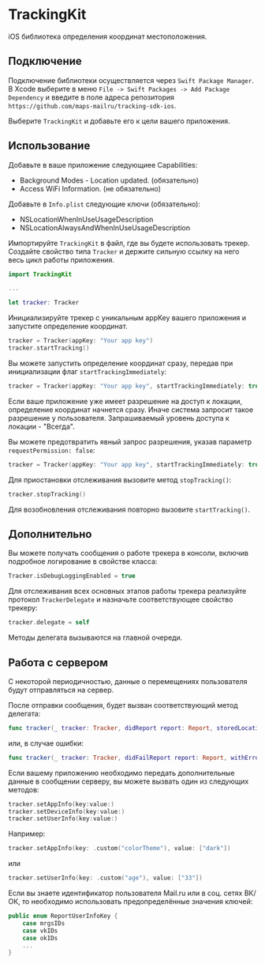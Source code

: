 # TrackingKit

iOS библиотека определения координат местоположения.

## Подключение

Подключение библиотеки осуществляется через `Swift Package Manager`. В Xcode выберите в меню `File -> Swift Packages -> Add Package Dependency` и введите в поле адреса репозитория `https://github.com/maps-mailru/tracking-sdk-ios`.

Выберите `TrackingKit` и добавьте его к цели вашего приложения.

## Использование

Добавьте в ваше приложение следующиее Capabilities:

- Background Modes - Location updated. (oбязательно)
- Access WiFi Information. (не обязательно)

Добавьте в `Info.plist` следующие ключи (обязательно):

- NSLocationWhenInUseUsageDescription
- NSLocationAlwaysAndWhenInUseUsageDescription

Импортируйте `TrackingKit` в файл, где вы будете использовать трекер. Создайте свойство типа `Tracker` и держите сильную ссылку на него весь цикл работы приложения.

```swift
import TrackingKit

...

let tracker: Tracker
```


Инициализируйте трекер с уникальным appKey вашего приложения и запустите определение координат.

```swift
tracker = Tracker(appKey: "Your app key")
tracker.startTracking()
```

Вы можете запустить определение координат сразу, передав при инициализации флаг `startTrackingImmediately`:

```swift
tracker = Tracker(appKey: "Your app key", startTrackingImmediately: true)
```

Если ваше приложение уже имеет разрешение на доступ к локации, определение координат начнется сразу. Иначе система запросит такое разрешение у пользователя. Запрашиваемый уровень доступа к локации - "Всегда".

Вы можете предотвратить явный запрос разрешения, указав параметр `requestPermission: false`:

```swift
tracker = Tracker(appKey: "Your app key", startTrackingImmediately: true, requestPermission: false)
```

Для приостановки отслеживания вызовите метод `stopTracking()`:

```swift
tracker.stopTracking()
```

Для возобновления отслеживания повторно вызовите `startTracking()`.

## Дополнительно

Вы можете получать сообщения о работе трекера в консоли, включив подробное логирование в свойстве класса:

```swift
Tracker.isDebugLoggingEnabled = true
```

Для отслеживания всех основных этапов работы трекера реализуйте протокол `TrackerDelegate` и назначьте соответствующее свойство трекеру:

```swift
tracker.delegate = self
```

Методы делегата вызываются на главной очереди.

## Работа с сервером

С некоторой периодичностью, данные о перемещениях пользователя будут отправляться на сервер.

После отправки сообщения, будет вызван соответствующий метод делегата:

```swift
func tracker(_ tracker: Tracker, didReport report: Report, storedLocations: [Location])
```

или, в случае ошибки:

```swift
func tracker(_ tracker: Tracker, didFailReport report: Report, withError error: Error)
```

Если вашему приложению необходимо передать дополнительные данные в сообщении серверу, вы можете вызвать один из следующих методов:

```swift
tracker.setAppInfo(key:value:)
tracker.setDeviceInfo(key:value:)
tracker.setUserInfo(key:value:)
```

Например:

```swift
tracker.setAppInfo(key: .custom("colorTheme"), value: ["dark"])
```

или

```swift
tracker.setUserInfo(key: .custom("age"), value: ["33"])
```

Если вы знаете идентификатор пользователя Mail.ru или в соц. сетях ВК/ОК, то необходимо использовать предопределённые значения ключей:

```swift
public enum ReportUserInfoKey {
    case mrgsIDs
    case vkIDs
    case okIDs
    ...
}

```

